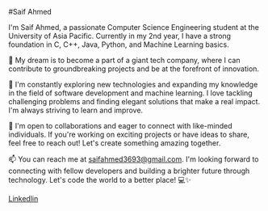 #Saif Ahmed

 I'm Saif Ahmed, a passionate Computer Science Engineering student at the University of Asia Pacific. Currently in my 2nd year, I have a strong foundation in C, C++, Java, Python, and Machine Learning basics.

🚀 My dream is to become a part of a giant tech company, where I can contribute to groundbreaking projects and be at the forefront of innovation.

🌱 I'm constantly exploring new technologies and expanding my knowledge in the field of software development and machine learning. I love tackling challenging problems and finding elegant solutions that make a real impact. I'm always striving to learn and improve.

🤝 I'm open to collaborations and eager to connect with like-minded individuals. If you're working on exciting projects or have ideas to share, feel free to reach out! Let's create something amazing together.

📫 You can reach me at saifahmed3693@gmail.com. I'm looking forward to connecting with fellow developers and building a brighter future through technology. Let's code the world to a better place! 💻✨

[Linkedlin](https://www.linkedin.com/in/saif-ahmed-0262b422b/)
